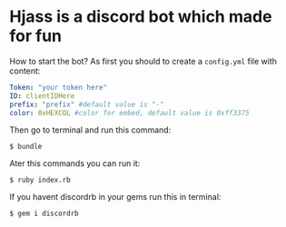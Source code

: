 # Hjass is a discord bot which made for fun

How to start the bot?
As first you should to create a `config.yml` file with content:

```yaml
Token: "your token here"
ID: clientIDHere
prefix: "prefix" #default value is "-"
color: 0xHEXCOL #color for embed, default value is 0xff3375
```
Then go to terminal and run this command:
```console
$ bundle
```

Ater this commands you can run it:
```console
$ ruby index.rb
```

If you havent discordrb in your gems run this in terminal:
```console
$ gem i discordrb
```
